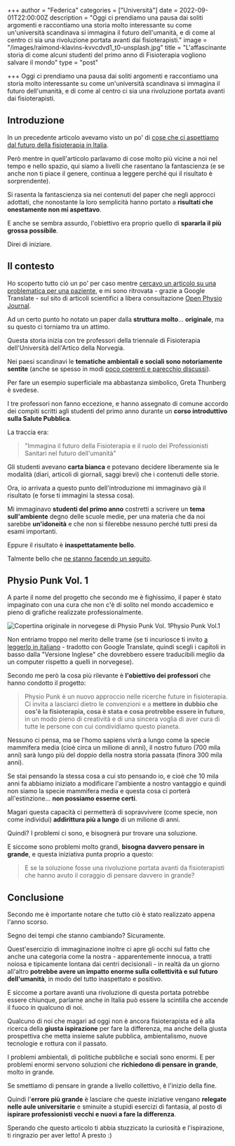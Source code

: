 +++
author = "Federica"
categories = ["Università"]
date = 2022-09-01T22:00:00Z
description = "Oggi ci prendiamo una pausa dai soliti argomenti e raccontiamo una storia molto interessante su come un'università scandinava si immagina il futuro dell'umanità, e di come al centro ci sia una rivoluzione portata avanti dai fisioterapisti."
image = "/images/raimond-klavins-kvvcdvd1_t0-unsplash.jpg"
title = "L'affascinante storia di come alcuni studenti del primo anno di Fisioterapia vogliono salvare il mondo"
type = "post"

+++
Oggi ci prendiamo una pausa dai soliti argomenti e raccontiamo una storia molto interessante su come un'università scandinava si immagina il futuro dell'umanità, e di come al centro ci sia una rivoluzione portata avanti dai fisioterapisti.

## Introduzione

In un precedente articolo avevamo visto un po' di [cose che ci aspettiamo dal futuro della fisioterapia in Italia](https://fisioterapisti.org/cosa-c-e-nel-futuro-della-fisioterapia-in-italia/ "Cosa c'è nel futuro della fisioterapia in Italia?").

Però mentre in quell'articolo parlavamo di cose molto più vicine a noi nel tempo e nello spazio, qui siamo a livelli che rasentano la fantascienza (e se anche non ti piace il genere, continua a leggere perché qui il risultato è sorprendente).

Si rasenta la fantascienza sia nei contenuti del paper che negli approcci adottati, che nonostante la loro semplicità hanno portato a **risultati che onestamente non mi aspettavo**.

E anche se sembra assurdo, l'obiettivo era proprio quello di **spararla il più grossa possibile**. 

Direi di iniziare.

## Il contesto

Ho scoperto tutto ciò un po' per caso mentre [cercavo un articolo su una problematica per una paziente](https://fisioterapisti.org/come-ti-informi-dopo-la-laurea/ "Come ti informi dopo la laurea?"), e mi sono ritrovata - grazie a Google Translate - sul sito di articoli scientifici a libera consultazione [Open Physio Journal](https://www.openphysiojournal.com/ "Open Physio Journal | Home").

Ad un certo punto ho notato un paper dalla **struttura molto**... **originale**, ma su questo ci torniamo tra un attimo.

Questa storia inizia con tre professori della triennale di Fisioterapia dell'Università dell'Artico della Norvegia.

Nei paesi scandinavi le **tematiche ambientali e sociali sono notoriamente sentite** (anche se spesso in modi [poco coerenti e parecchio discussi](https://www.ilsole24ore.com/art/petrolio-o-ambiente-paradosso-norvegese-prova-voto-AEvHr0h "Petrolio o ambiente? Il paradosso norvegese alla prova del voto")). 

Per fare un esempio superficiale ma abbastanza simbolico, Greta Thunberg è svedese.

I tre professori non fanno eccezione, e hanno assegnato di comune accordo dei compiti scritti agli studenti del primo anno durante un **corso introduttivo sulla Salute Pubblica**.

La traccia era: 

> "Immagina il futuro della Fisioterapia e il ruolo dei Professionisti Sanitari nel futuro dell'umanità"

Gli studenti avevano **carta bianca** e potevano decidere liberamente sia le modalità (diari, articoli di giornali, saggi brevi) che i contenuti delle storie.

Ora, io arrivata a questo punto dell'introduzione mi immaginavo già il risultato (e forse ti immagini la stessa cosa).

Mi immaginavo **studenti del primo anno** costretti a scrivere un **tema sull'ambiente** degno delle scuole medie, per una materia che da noi sarebbe **un'idoneità** e che non si filerebbe nessuno perché tutti presi da esami importanti.

Eppure il risultato è **inaspettatamente bello**.

Talmente bello che [ne stanno facendo un seguito](https://www.physiospot.com/2022/02/21/physio-punk-volume-2-healthpunk/ "Physiopunk Evolves to Become Healthpunk | Your Chance To Be A Part Of Something Amazing").

## Physio Punk Vol. 1

A parte il nome del progetto che secondo me è fighissimo, il paper è stato impaginato con una cura che non c'è di solito nel mondo accademico e pieno di grafiche realizzate professionalmente.

![Copertina originale in norvegese di Physio Punk Vol. 1](/images/physiopunk_vol1_cover_norsk_thumbnail.webp "Physio Punk Vol. 1")Physio Punk Vol.1

Non entriamo troppo nel merito delle trame (se ti incuriosce ti invito [a leggerlo in italiano](https://www-openphysiojournal-com.translate.goog/portfolio/physiopunk-vol-1/?_x_tr_sl=auto&_x_tr_tl=it&_x_tr_hl=it&_x_tr_pto=wapp "Physio Punk vol.1") - tradotto con Google Translate, quindi scegli i capitoli in basso dalla "Versione Inglese" che dovrebbero essere traducibili meglio da un computer rispetto a quelli in norvegese). 

Secondo me però la cosa più rilevante è **l'obiettivo dei professori** che hanno condotto il progetto:

> Physio Punk è un nuovo approccio nelle ricerche future in fisioterapia. Ci invita a lasciarci dietro le convenzioni e a **mettere in dubbio che cos'è la fisioterapia, cosa è stata e cosa protrebbe essere in futuro**, in un modo pieno di creatività e di una sincera voglia di aver cura di tutte le persone con cui condividiamo questo pianeta.

Nessuno ci pensa, ma se l'homo sapiens vivrà a lungo come la specie mammifera media (cioè circa un milione di anni), il nostro futuro (700 mila anni) sarà lungo più del doppio della nostra storia passata (finora 300 mila anni).

Se stai pensando la stessa cosa a cui sto pensando io, e cioè che 10 mila anni fa abbiamo iniziato a modificare l'ambiente a nostro vantaggio e quindi non siamo la specie mammifera media e questa cosa ci porterà all'estinzione... **non possiamo esserne certi**.

Magari questa capacità ci permetterà di sopravvivere (come specie, non come individui) **addirittura più a lungo** di un milione di anni.

Quindi? I problemi ci sono, e bisognerà pur trovare una soluzione.

E siccome sono problemi molto grandi, **bisogna davvero pensare in grande**, e questa iniziativa punta proprio a questo:

> E se la soluzione fosse una rivoluzione portata avanti da fisioterapisti che hanno avuto il coraggio di pensare davvero in grande?

## Conclusione

Secondo me è importante notare che tutto ciò è stato realizzato appena l'anno scorso. 

Segno dei tempi che stanno cambiando? Sicuramente.

Quest'esercizio di immaginazione inoltre ci apre gli occhi sul fatto che anche una categoria come la nostra - apparentemente innocua, a tratti noiosa e tipicamente lontana dai centri decisionali - in realtà da un giorno all'altro **potrebbe avere un impatto enorme sulla collettività e sul futuro dell'umanità**, in modo del tutto inaspettato e positivo.

E siccome a portare avanti una rivoluzione di questa portata potrebbe essere chiunque, parlarne anche in Italia può essere la scintilla che accende il fuoco in qualcuno di noi.

Qualcuno di noi che magari ad oggi non è ancora fisioterapista ed è alla ricerca della **giusta ispirazione** per fare la differenza, ma anche della giusta prospettiva che metta insieme salute pubblica, ambientalismo, nuove tecnologie e rottura con il passato.

I problemi ambientali, di politiche pubbliche e sociali sono enormi. E per problemi enormi servono soluzioni che **richiedono di pensare in grande**, molto in grande.

Se smettiamo di pensare in grande a livello collettivo, è l'inizio della fine.

Quindi l'**errore più grande** è lasciare che queste iniziative vengano **relegate nelle aule universitarie** e sminuite a stupidi esercizi di fantasia, al posto di **ispirare professionisti vecchi e nuovi a fare la differenza**.

Sperando che questo articolo ti abbia stuzzicato la curiosità e l'ispirazione, ti ringrazio per aver letto! A presto :)